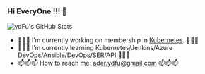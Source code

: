 ### **Hi EveryOne !!!** 👋

![ydFu's GitHub Stats](https://github-readme-stats.vercel.app/api?username=ydFu&show_icons=true&theme=algolia)

- 🔭🔭🔭 I’m currently working on membership in [Kubernetes](https://github.com/kubernetes). 🔭🔭🔭
- 🌱🌱🌱 I’m currently learning Kubernetes/Jenkins/Azure DevOps/Ansible/DevOps/SER/API 🌱🌱🌱 
- 📫📫📫 How to reach me: ader.ydfu@gmail.com 📫📫📫 

